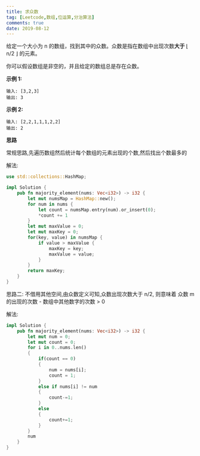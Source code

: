 ```yaml
---
title: 求众数
tag: [Leetcode,数组,位运算,分治算法]
comments: true
date: 2019-08-12
---
```


给定一个大小为 n 的数组，找到其中的众数。众数是指在数组中出现次数**大于** ⌊ n/2 ⌋ 的元素。

你可以假设数组是非空的，并且给定的数组总是存在众数。

**示例 1:**

```
输入: [3,2,3]
输出: 3
```

**示例 2:**

```
输入: [2,2,1,1,1,2,2]
输出: 2
```

**思路**

常规思路,先遍历数组然后统计每个数组的元素出现的个数,然后找出个数最多的

解法:

```rust
use std::collections::HashMap;

impl Solution {
    pub fn majority_element(nums: Vec<i32>) -> i32 {
        let mut numsMap = HashMap::new();
        for num in nums {
            let count = numsMap.entry(num).or_insert(0);
            *count += 1
        }
        let mut maxValue = 0;
        let mut maxKey = 0;
        for(key, value) in numsMap {
            if value > maxValue {
                maxKey = key;
                maxValue = value;
            }
        }
        return maxKey;
    }
}
```

思路二: 不借用其他空间,由众数定义可知,众数出现次数大于 n/2, 则意味着 众数 m 的出现的次数 - 数组中其他数字的次数 > 0

解法:

```rust
impl Solution {
    pub fn majority_element(nums: Vec<i32>) -> i32 {
        let mut num = 0;
        let mut count = 0;
        for i in 0..nums.len()
        {
            if(count == 0)
            {
                num = nums[i];
                count = 1;
            }
            else if nums[i] != num
            {
                count-=1;
            }
            else
            {
                count+=1;
            }
        }
        num
    }
}
```
